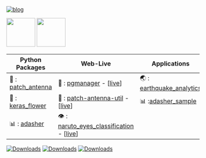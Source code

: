 [![blog](https://img.shields.io/badge/blog-live-GREEN?style=for-the-badge&logo=appveyor)](https://bhachauk.github.io)
<div><a href="https://www.tmforum.org/training-certification/certification-listing/"><img src="https://www.tmforum.org/wp-content/uploads/2020/06/AIDM-badge.png" width="75"/></a>
<a href="https://bhachauk.github.io/images/aws_ccp.png"><img src="https://images.credly.com/images/00634f82-b07f-4bbd-a6bb-53de397fc3a6/image.png" width="75"/></a></div>

|Python Packages|Web-Live|Applications|
|--|--|--|
|:satellite: : [patch_antenna](https://github.com/bhachauk/patch_antenna)|:diamond_shape_with_a_dot_inside: : [pgmanager](https://github.com/bhachauk/pgmanager) - [[live](https://bhachauk.github.io/pgmanager/)]|:earth_asia: : [earthquake_analytics](https://github.com/bhachauk/earthquake_analytics)|
|:hibiscus: : [keras_flower](https://github.com/bhachauk/keras_flower)|:satellite:  : [patch-antenna-util](https://github.com/bhachauk/patch-antenna-util) - [[live](https://bhachauk.github.io/patch-antenna-util)]|:bar_chart: :[adasher_sample](https://github.com/bhachauk/adasher/tree/main/sample)|
|:bar_chart: : [adasher](https://github.com/bhachauk/adasher)|:eye: : [naruto_eyes_classification](https://github.com/bhachauk/naruto_eyes_classification) - [[live](https://bhachauk.github.io/naruto_eyes_classification)]|

<!--![github langs](https://github-readme-stats.vercel.app/api/top-langs/?username=bhachauk&layout=compact&langs_count=10&show_icons=true&hide_border=true)
-->
<!--![sfsf](http://github-profile-summary-cards.vercel.app/api/cards/repos-per-language?username=bhachauk&theme=default)
-->
[![Downloads](https://static.pepy.tech/personalized-badge/patch-antenna?period=total&units=abbreviation&left_color=black&right_color=grey&left_text=patch_antenna)](https://pepy.tech/project/patch-antenna)  [![Downloads](https://static.pepy.tech/personalized-badge/keras-flower?period=total&units=abbreviation&left_color=black&right_color=grey&left_text=keras_flower)](https://pepy.tech/project/keras-flower)  [![Downloads](https://static.pepy.tech/personalized-badge/adasher?period=total&units=abbreviation&left_color=black&right_color=grey&left_text=adasher)](https://pepy.tech/project/adasher)
